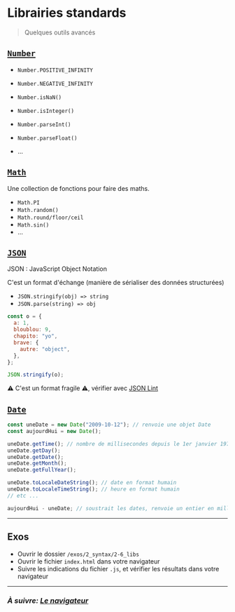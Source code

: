 # Librairies standards

> Quelques outils avancés

## [`Number`](https://developer.mozilla.org/en-US/docs/Web/JavaScript/Reference/Global_Objects/Number)

- `Number.POSITIVE_INFINITY`
- `Number.NEGATIVE_INFINITY`

- `Number.isNaN()`
- `Number.isInteger()`
- `Number.parseInt()`
- `Number.parseFloat()`
- ...


## [`Math`](https://developer.mozilla.org/fr/docs/Web/JavaScript/Reference/Objets_globaux/Math)

Une collection de fonctions pour faire des maths.

- `Math.PI`
- `Math.random()`
- `Math.round/floor/ceil`
- `Math.sin()`
- ...

## [`JSON`](https://developer.mozilla.org/fr/docs/Web/JavaScript/Reference/Objets_globaux/JSON)

JSON : JavaScript Object Notation

C'est un format d'échange (manière de sérialiser des données structurées)

- `JSON.stringify(obj) => string`
- `JSON.parse(string) => obj`

```js
const o = {
  a: 1,
  bloublou: 9,
  chapito: "yo",
  brave: {
    autre: "object",
  },
};

JSON.stringify(o);
```

⚠ C'est un format fragile ⚠, vérifier avec [JSON Lint](https://jsonlint.com/)

## [`Date`](https://developer.mozilla.org/en-US/docs/Web/JavaScript/Reference/Global_Objects/Date)

```js
const uneDate = new Date("2009-10-12"); // renvoie une objet Date
const aujourdHui = new Date();

uneDate.getTime(); // nombre de millisecondes depuis le 1er janvier 1970
uneDate.getDay();
uneDate.getDate();
uneDate.getMonth();
uneDate.getFullYear();

uneDate.toLocaleDateString(); // date en format humain
uneDate.toLocaleTimeString(); // heure en format humain
// etc ...

aujourdHui - uneDate; // soustrait les dates, renvoie un entier en millisecondes
```

---

## Exos

- Ouvrir le dossier `/exos/2_syntax/2-6_libs`
- Ouvrir le fichier `index.html` dans votre navigateur
- Suivre les indications du fichier `.js`, et vérifier les résultats dans
  votre navigateur

---

### _À suivre: [Le navigateur](../3_browser/index.md)_
